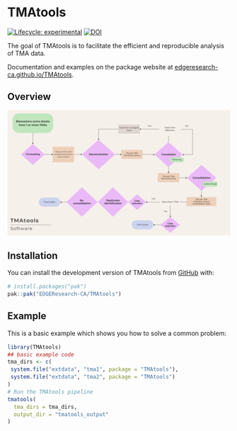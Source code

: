 
# TMAtools

<!-- badges: start -->
[![Lifecycle: experimental](https://img.shields.io/badge/lifecycle-experimental-orange.svg)](https://lifecycle.r-lib.org/articles/stages.html#experimental)
[![DOI](https://zenodo.org/badge/DOI/10.5281/zenodo.15447743.svg)](https://doi.org/10.5281/zenodo.15447743)
<!-- badges: end -->

The goal of TMAtools is to facilitate the efficient and reproducible analysis of TMA data.

Documentation and examples on the package website at [edgeresearch-ca.github.io/TMAtools](https://edgeresearch-ca.github.io/TMAtools/).

## Overview

![TMAtools overview fig.](man/figures/TMAtoolsoverview.png)

## Installation

You can install the development version of TMAtools from [GitHub](https://github.com/) with:

``` r
# install.packages("pak")
pak::pak("EDGEResearch-CA/TMAtools")
```

## Example

This is a basic example which shows you how to solve a common problem:

``` r
library(TMAtools)
## basic example code
tma_dirs <- c(
 system.file("extdata", "tma1", package = "TMAtools"),
 system.file("extdata", "tma2", package = "TMAtools")
)
# Run the TMAtools pipeline
tmatools(
  tma_dirs = tma_dirs,
  output_dir = "tmatools_output"
)
```

